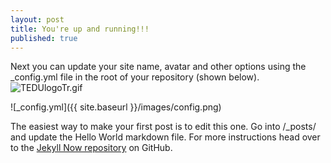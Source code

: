 ```yaml
---
layout: post
title: You're up and running!!!
published: true
---
```


Next you can update your site name, avatar and other options using the _config.yml file in the root of your repository (shown below).
![TEDUlogoTr.gif]({{site.baseurl}}/_posts/TEDUlogoTr.gif)

![_config.yml]({{ site.baseurl }}/images/config.png)

The easiest way to make your first post is to edit this one. Go into /_posts/ and update the Hello World markdown file. For more instructions head over to the [Jekyll Now repository](https://github.com/barryclark/jekyll-now) on GitHub.
